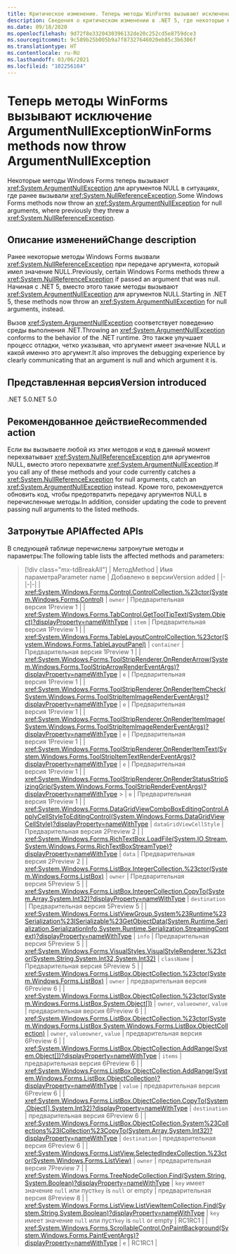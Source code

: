 ```yaml
---
title: Критическое изменение. Теперь методы WinForms вызывают исключение ArgumentNullException
description: Сведения о критическом изменении в .NET 5, где некоторые методы Windows Forms теперь вызывают исключение ArgumentNullException для аргументов NULL.
ms.date: 09/18/2020
ms.openlocfilehash: 9d72f8e3320430396132de20c252cd5e8759dce3
ms.sourcegitcommit: 9c589b25b005b9a7f87327646020eb85c3b6306f
ms.translationtype: HT
ms.contentlocale: ru-RU
ms.lasthandoff: 03/06/2021
ms.locfileid: "102256104"
---
```

# <a name="winforms-methods-now-throw-argumentnullexception"></a><span data-ttu-id="4ee68-103">Теперь методы WinForms вызывают исключение ArgumentNullException</span><span class="sxs-lookup"><span data-stu-id="4ee68-103">WinForms methods now throw ArgumentNullException</span></span>

<span data-ttu-id="4ee68-104">Некоторые методы Windows Forms теперь вызывают <xref:System.ArgumentNullException> для аргументов NULL в ситуациях, где ранее вызывали <xref:System.NullReferenceException>.</span><span class="sxs-lookup"><span data-stu-id="4ee68-104">Some Windows Forms methods now throw an <xref:System.ArgumentNullException> for null arguments, where previously they threw a <xref:System.NullReferenceException>.</span></span>

## <a name="change-description"></a><span data-ttu-id="4ee68-105">Описание изменений</span><span class="sxs-lookup"><span data-stu-id="4ee68-105">Change description</span></span>

<span data-ttu-id="4ee68-106">Ранее некоторые методы Windows Forms вызвали <xref:System.NullReferenceException> при передаче аргумента, который имел значение NULL.</span><span class="sxs-lookup"><span data-stu-id="4ee68-106">Previously, certain Windows Forms methods threw a <xref:System.NullReferenceException> if passed an argument that was null.</span></span> <span data-ttu-id="4ee68-107">Начиная с .NET 5, вместо этого такие методы вызывают <xref:System.ArgumentNullException> для аргументов NULL.</span><span class="sxs-lookup"><span data-stu-id="4ee68-107">Starting in .NET 5, these methods now throw an <xref:System.ArgumentNullException> for null arguments, instead.</span></span>

<span data-ttu-id="4ee68-108">Вызов <xref:System.ArgumentNullException> соответствует поведению среды выполнения .NET.</span><span class="sxs-lookup"><span data-stu-id="4ee68-108">Throwing an <xref:System.ArgumentNullException> conforms to the behavior of the .NET runtime.</span></span> <span data-ttu-id="4ee68-109">Это также улучшает процесс отладки, четко указывая, что аргумент имеет значение NULL и какой именно это аргумент.</span><span class="sxs-lookup"><span data-stu-id="4ee68-109">It also improves the debugging experience by clearly communicating that an argument is null and which argument it is.</span></span>

## <a name="version-introduced"></a><span data-ttu-id="4ee68-110">Представленная версия</span><span class="sxs-lookup"><span data-stu-id="4ee68-110">Version introduced</span></span>

<span data-ttu-id="4ee68-111">.NET 5.0</span><span class="sxs-lookup"><span data-stu-id="4ee68-111">.NET 5.0</span></span>

## <a name="recommended-action"></a><span data-ttu-id="4ee68-112">Рекомендованное действие</span><span class="sxs-lookup"><span data-stu-id="4ee68-112">Recommended action</span></span>

<span data-ttu-id="4ee68-113">Если вы вызываете любой из этих методов и код в данный момент перехватывает <xref:System.NullReferenceException> для аргументов NULL, вместо этого перехватите <xref:System.ArgumentNullException>.</span><span class="sxs-lookup"><span data-stu-id="4ee68-113">If you call any of these methods and your code currently catches a <xref:System.NullReferenceException> for null arguments, catch an <xref:System.ArgumentNullException> instead.</span></span> <span data-ttu-id="4ee68-114">Кроме того, рекомендуется обновить код, чтобы предотвратить передачу аргументов NULL в перечисленные методы.</span><span class="sxs-lookup"><span data-stu-id="4ee68-114">In addition, consider updating the code to prevent passing null arguments to the listed methods.</span></span>

## <a name="affected-apis"></a><span data-ttu-id="4ee68-115">Затронутые API</span><span class="sxs-lookup"><span data-stu-id="4ee68-115">Affected APIs</span></span>

<span data-ttu-id="4ee68-116">В следующей таблице перечислены затронутые методы и параметры:</span><span class="sxs-lookup"><span data-stu-id="4ee68-116">The following table lists the affected methods and parameters:</span></span>

> [!div class="mx-tdBreakAll"]
> | <span data-ttu-id="4ee68-117">Метод</span><span class="sxs-lookup"><span data-stu-id="4ee68-117">Method</span></span> | <span data-ttu-id="4ee68-118">Имя параметра</span><span class="sxs-lookup"><span data-stu-id="4ee68-118">Parameter name</span></span> | <span data-ttu-id="4ee68-119">Добавлено в версии</span><span class="sxs-lookup"><span data-stu-id="4ee68-119">Version added</span></span> |
> |-|-|-|
> | <xref:System.Windows.Forms.Control.ControlCollection.%23ctor(System.Windows.Forms.Control)> | `owner` | <span data-ttu-id="4ee68-120">Предварительная версия 1</span><span class="sxs-lookup"><span data-stu-id="4ee68-120">Preview 1</span></span> |
> | <xref:System.Windows.Forms.TabControl.GetToolTipText(System.Object)?displayProperty=nameWithType> | `item` | <span data-ttu-id="4ee68-121">Предварительная версия 1</span><span class="sxs-lookup"><span data-stu-id="4ee68-121">Preview 1</span></span> |
> | <xref:System.Windows.Forms.TableLayoutControlCollection.%23ctor(System.Windows.Forms.TableLayoutPanel)> | `container` | <span data-ttu-id="4ee68-122">Предварительная версия 1</span><span class="sxs-lookup"><span data-stu-id="4ee68-122">Preview 1</span></span> |
> | <xref:System.Windows.Forms.ToolStripRenderer.OnRenderArrow(System.Windows.Forms.ToolStripArrowRenderEventArgs)?displayProperty=nameWithType> | `e` | <span data-ttu-id="4ee68-123">Предварительная версия 1</span><span class="sxs-lookup"><span data-stu-id="4ee68-123">Preview 1</span></span> |
> | <xref:System.Windows.Forms.ToolStripRenderer.OnRenderItemCheck(System.Windows.Forms.ToolStripItemImageRenderEventArgs)?displayProperty=nameWithType> | `e` | <span data-ttu-id="4ee68-124">Предварительная версия 1</span><span class="sxs-lookup"><span data-stu-id="4ee68-124">Preview 1</span></span> |
> | <xref:System.Windows.Forms.ToolStripRenderer.OnRenderItemImage(System.Windows.Forms.ToolStripItemImageRenderEventArgs)?displayProperty=nameWithType> | `e` | <span data-ttu-id="4ee68-125">Предварительная версия 1</span><span class="sxs-lookup"><span data-stu-id="4ee68-125">Preview 1</span></span> |
> | <xref:System.Windows.Forms.ToolStripRenderer.OnRenderItemText(System.Windows.Forms.ToolStripItemTextRenderEventArgs)?displayProperty=nameWithType> | `e` | <span data-ttu-id="4ee68-126">Предварительная версия 1</span><span class="sxs-lookup"><span data-stu-id="4ee68-126">Preview 1</span></span> |
> | <xref:System.Windows.Forms.ToolStripRenderer.OnRenderStatusStripSizingGrip(System.Windows.Forms.ToolStripRenderEventArgs)?displayProperty=nameWithType> > | `e` | <span data-ttu-id="4ee68-127">Предварительная версия 1</span><span class="sxs-lookup"><span data-stu-id="4ee68-127">Preview 1</span></span> |
> | <xref:System.Windows.Forms.DataGridViewComboBoxEditingControl.ApplyCellStyleToEditingControl(System.Windows.Forms.DataGridViewCellStyle)?displayProperty=nameWithType> | `dataGridViewCellStyle` | <span data-ttu-id="4ee68-128">Предварительная версия 2</span><span class="sxs-lookup"><span data-stu-id="4ee68-128">Preview 2</span></span> |
> | <xref:System.Windows.Forms.RichTextBox.LoadFile(System.IO.Stream,System.Windows.Forms.RichTextBoxStreamType)?displayProperty=nameWithType> | `data` | <span data-ttu-id="4ee68-129">Предварительная версия 2</span><span class="sxs-lookup"><span data-stu-id="4ee68-129">Preview 2</span></span> |
> | <xref:System.Windows.Forms.ListBox.IntegerCollection.%23ctor(System.Windows.Forms.ListBox)> | `owner` | <span data-ttu-id="4ee68-130">Предварительная версия 5</span><span class="sxs-lookup"><span data-stu-id="4ee68-130">Preview 5</span></span> |
> | <xref:System.Windows.Forms.ListBox.IntegerCollection.CopyTo(System.Array,System.Int32)?displayProperty=nameWithType> | `destination` | <span data-ttu-id="4ee68-131">Предварительная версия 5</span><span class="sxs-lookup"><span data-stu-id="4ee68-131">Preview 5</span></span> |
> | <xref:System.Windows.Forms.ListViewGroup.System%23Runtime%23Serialization%23ISerializable%23GetObjectData(System.Runtime.Serialization.SerializationInfo,System.Runtime.Serialization.StreamingContext)?displayProperty=nameWithType> | `info` | <span data-ttu-id="4ee68-132">Предварительная версия 5</span><span class="sxs-lookup"><span data-stu-id="4ee68-132">Preview 5</span></span> |
> | <xref:System.Windows.Forms.VisualStyles.VisualStyleRenderer.%23ctor(System.String,System.Int32,System.Int32)> | `className` | <span data-ttu-id="4ee68-133">Предварительная версия 5</span><span class="sxs-lookup"><span data-stu-id="4ee68-133">Preview 5</span></span> |
> | <xref:System.Windows.Forms.ListBox.ObjectCollection.%23ctor(System.Windows.Forms.ListBox)> | `owner` | <span data-ttu-id="4ee68-134">предварительная версия 6</span><span class="sxs-lookup"><span data-stu-id="4ee68-134">Preview 6</span></span> |
> | <xref:System.Windows.Forms.ListBox.ObjectCollection.%23ctor(System.Windows.Forms.ListBox,System.Object[])> | <span data-ttu-id="4ee68-135">`owner`, `value`</span><span class="sxs-lookup"><span data-stu-id="4ee68-135">`owner`, `value`</span></span> | <span data-ttu-id="4ee68-136">предварительная версия 6</span><span class="sxs-lookup"><span data-stu-id="4ee68-136">Preview 6</span></span> |
> | <xref:System.Windows.Forms.ListBox.ObjectCollection.%23ctor(System.Windows.Forms.ListBox,System.Windows.Forms.ListBox.ObjectCollection)> | <span data-ttu-id="4ee68-137">`owner`, `value`</span><span class="sxs-lookup"><span data-stu-id="4ee68-137">`owner`, `value`</span></span> | <span data-ttu-id="4ee68-138">предварительная версия 6</span><span class="sxs-lookup"><span data-stu-id="4ee68-138">Preview 6</span></span> |
> | <xref:System.Windows.Forms.ListBox.ObjectCollection.AddRange(System.Object[])?displayProperty=nameWithType> | `items` | <span data-ttu-id="4ee68-139">предварительная версия 6</span><span class="sxs-lookup"><span data-stu-id="4ee68-139">Preview 6</span></span> |
> | <xref:System.Windows.Forms.ListBox.ObjectCollection.AddRange(System.Windows.Forms.ListBox.ObjectCollection)?displayProperty=nameWithType> | `value` | <span data-ttu-id="4ee68-140">предварительная версия 6</span><span class="sxs-lookup"><span data-stu-id="4ee68-140">Preview 6</span></span> |
> | <xref:System.Windows.Forms.ListBox.ObjectCollection.CopyTo(System.Object[],System.Int32)?displayProperty=nameWithType> | `destination` | <span data-ttu-id="4ee68-141">предварительная версия 6</span><span class="sxs-lookup"><span data-stu-id="4ee68-141">Preview 6</span></span> |
> | <xref:System.Windows.Forms.ListBox.ObjectCollection.System%23Collections%23ICollection%23CopyTo(System.Array,System.Int32)?displayProperty=nameWithType> | `destination` | <span data-ttu-id="4ee68-142">предварительная версия 6</span><span class="sxs-lookup"><span data-stu-id="4ee68-142">Preview 6</span></span> |
> | <xref:System.Windows.Forms.ListView.SelectedIndexCollection.%23ctor(System.Windows.Forms.ListView)> | `owner` | <span data-ttu-id="4ee68-143">предварительная версия 7</span><span class="sxs-lookup"><span data-stu-id="4ee68-143">Preview 7</span></span> |
> | <xref:System.Windows.Forms.TreeNodeCollection.Find(System.String,System.Boolean)?displayProperty=nameWithType> | <span data-ttu-id="4ee68-144">`key` имеет значение `null` или пуст</span><span class="sxs-lookup"><span data-stu-id="4ee68-144">`key` is `null` or empty</span></span> | <span data-ttu-id="4ee68-145">предварительная версия 8</span><span class="sxs-lookup"><span data-stu-id="4ee68-145">Preview 8</span></span> |
> | <xref:System.Windows.Forms.ListView.ListViewItemCollection.Find(System.String,System.Boolean)?displayProperty=nameWithType> | <span data-ttu-id="4ee68-146">`key` имеет значение `null` или пуст</span><span class="sxs-lookup"><span data-stu-id="4ee68-146">`key` is `null` or empty</span></span> | <span data-ttu-id="4ee68-147">RC1</span><span class="sxs-lookup"><span data-stu-id="4ee68-147">RC1</span></span> |
> | <xref:System.Windows.Forms.ScrollableControl.OnPaintBackground(System.Windows.Forms.PaintEventArgs)?displayProperty=nameWithType> | `e` | <span data-ttu-id="4ee68-148">RC1</span><span class="sxs-lookup"><span data-stu-id="4ee68-148">RC1</span></span> |

<!--

### Affected APIs

- `M:System.Windows.Forms.Control.ControlCollection.#ctor(System.Windows.Forms.Control)`
- `M:System.Windows.Forms.TabControl.GetToolTipText(System.Object)`
- `M:System.Windows.Forms.TableLayoutControlCollection.#ctor(System.Windows.Forms.TableLayoutPanel)`
- `M:System.Windows.Forms.ToolStripRenderer.OnRenderArrow(System.Windows.Forms.ToolStripArrowRenderEventArgs)`
- `M:System.Windows.Forms.ToolStripRenderer.OnRenderItemImage(System.Windows.Forms.ToolStripItemImageRenderEventArgs)`
- `M:System.Windows.Forms.ToolStripRenderer.OnRenderItemCheck(System.Windows.Forms.ToolStripItemImageRenderEventArgs)`
- `M:System.Windows.Forms.ToolStripRenderer.OnRenderItemText(System.Windows.Forms.ToolStripItemTextRenderEventArgs)`
- `M:System.Windows.Forms.ToolStripRenderer.OnRenderStatusStripSizingGrip(System.Windows.Forms.ToolStripRenderEventArgs)`
- `M:System.Windows.Forms.DataGridViewComboBoxEditingControl.ApplyCellStyleToEditingControl(System.Windows.Forms.DataGridViewCellStyle)`
- `M:System.Windows.Forms.RichTextBox.LoadFile(System.IO.Stream,System.Windows.Forms.RichTextBoxStreamType)`
- `M:System.Windows.Forms.ListViewGroup.System#Runtime#Serialization#ISerializable#GetObjectData(System.Runtime.Serialization.SerializationInfo,System.Runtime.Serialization.StreamingContext)`
- `M:System.Windows.Forms.VisualStyles.VisualStyleRenderer.#ctor(System.String,System.Int32,System.Int32)`
- `M:System.Windows.Forms.ListBox.IntegerCollection.#ctor(System.Windows.Forms.ListBox)`
- `M:System.Windows.Forms.ListBox.IntegerCollection.CopyTo(System.Array,System.Int32)`
- `M:System.Windows.Forms.ListBox.ObjectCollection.#ctor(System.Windows.Forms.ListBox)`
- `M:System.Windows.Forms.ListBox.ObjectCollection.#ctor(System.Windows.Forms.ListBox,System.Object[])`
- `M:System.Windows.Forms.ListBox.ObjectCollection.#ctor(System.Windows.Forms.ListBox,System.Windows.Forms.ListBox.ObjectCollection)`
- `M:System.Windows.Forms.ListBox.ObjectCollection.AddRange(System.Object[])`
- `M:System.Windows.Forms.ListBox.ObjectCollection.AddRange(System.Windows.Forms.ListBox.ObjectCollection)`
- `M:System.Windows.Forms.ListBox.ObjectCollection.CopyTo(System.Object[],System.Int32)`
- `M:System.Windows.Forms.ListBox.ObjectCollection.System#Collections#ICollection#CopyTo(System.Array,System.Int32)`
- `M:System.Windows.Forms.ListView.SelectedIndexCollection.#ctor(System.Windows.Forms.ListView)`
- `M:System.Windows.Forms.TreeNodeCollection.Find(System.String,System.Boolean)`
- `M:System.Windows.Forms.ListView.ListViewItemCollection.Find(System.String,System.Boolean)`
- `M:System.Windows.Forms.ScrollableControl.OnPaintBackground(System.Windows.Forms.PaintEventArgs)`

### Category

Windows Forms

-->
